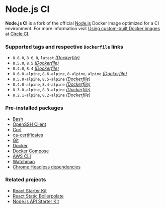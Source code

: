 # Node.js CI

**Node.js CI** is a fork of the official [Node.js](https://hub.docker.com/_/node/) Docker image optimized for a CI environment. For more information visit [Using custom-built Docker images](https://circleci.com/docs/2.0/custom-images/) at [Circle CI](https://circleci.com/).

### Supported tags and respective `Dockerfile` links

* `8.6.0`, `8.6`, `8`, `latest` *[(Dockerfile)](https://github.com/kriasoft/docker-node-ci/blob/master/Dockerfile)*
* `8.5.0`, `8.5`  *[(Dockerfile)](https://github.com/kriasoft/docker-node-ci/blob/v8.5.0/Dockerfile)*
* `8.4.0`, `8.4` *[(Dockerfile)](https://github.com/kriasoft/docker-node-ci/blob/v8.4.0/Dockerfile)*
* `8.6.0-alpine`, `8.6-alpine`, `8-alpine`, `alpine` *[(Dockerfile)](https://github.com/kriasoft/docker-node-ci/blob/master/alpine/Dockerfile)*
* `8.5.0-alpine`, `8.5-alpine` *[(Dockerfile)](https://github.com/kriasoft/docker-node-ci/blob/v8.5.0/alpine/Dockerfile)*
* `8.4.0-alpine`, `8.4-alpine` *[(Dockerfile)](https://github.com/kriasoft/docker-node-ci/blob/v8.4.0/alpine/Dockerfile)*
* `8.3.0-alpine`, `8.3-alpine` *[(Dockerfile)](https://github.com/kriasoft/docker-node-ci/blob/v8.3.0/Dockerfile)*
* `8.2.1-alpine`, `8.2-alpine` *[(Dockerfile)](https://github.com/kriasoft/docker-node-ci/blob/v8.2.1/Dockerfile)*

### Pre-installed packages

* [Bash](https://www.gnu.org/software/bash/)
* [OpenSSH Client](https://www.openssh.com/)
* [Curl](https://curl.haxx.se/)
* [ca-certificates](https://packages.debian.org/sid/ca-certificates)
* [Git](https://git-scm.com/)
* [Docker](https://www.docker.com/)
* [Docker Compose](https://docs.docker.com/compose/)
* [AWS CLI](https://aws.amazon.com/cli/)
* [Watchman](https://facebook.github.io/watchman/)
* [Chrome Headless dependencies](https://github.com/GoogleChrome/puppeteer/issues/290#issuecomment-322838700)

### Related projects

* [React Starter Kit](https://github.com/kriasoft/react-starter-kit)
* [React Static Boilerpolate](https://github.com/kriasoft/react-static-boilerplate)
* [Node.js API Starter Kit](https://github.com/kriasoft/nodejs-api-starter)
